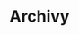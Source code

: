 ---
git: https://github.com/archivy/archivy
logohandle: githubio_archivy
sort: archivy
title: Archivy
website: https://archivy.github.io/
---